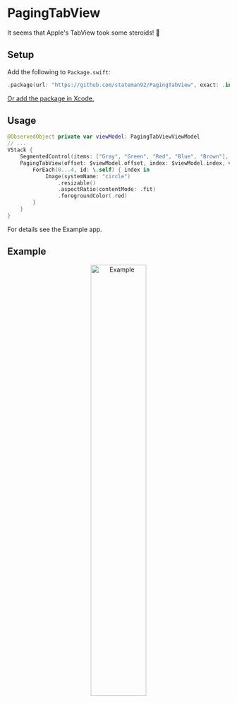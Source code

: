 # PagingTabView
It seems that Apple's TabView took some steroids! 💊

## Setup

Add the following to `Package.swift`:

```swift
.package(url: "https://github.com/stateman92/PagingTabView", exact: .init(0, 0, 5))
```

[Or add the package in Xcode.](https://developer.apple.com/documentation/xcode/adding_package_dependencies_to_your_app)

## Usage

```swift
@ObservedObject private var viewModel: PagingTabViewViewModel
// ...
VStack {
    SegmentedControl(items: ["Gray", "Green", "Red", "Blue", "Brown"], selectedSegmentIndex: $viewModel.segmentIndex)
    PagingTabView(offset: $viewModel.offset, index: $viewModel.index, viewSize: viewSize, horizontal: horizontal) {
        ForEach(0...4, id: \.self) { index in
            Image(systemName: "circle")
                .resizable()
                .aspectRatio(contentMode: .fit)
                .foregroundColor(.red)
        }
    }
}
```

For details see the Example app.

## Example

<p style="text-align:center;"><img src="https://github.com/stateman92/PagingTabView/blob/main/Resources/screenrecording.gif?raw=true" width="50%" alt="Example"></p>
